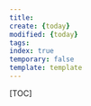 ```yaml
---
title: 
create: {today}
modified: {today}
tags: 
index: true
temporary: false
template: template
---
```


[TOC]

# 